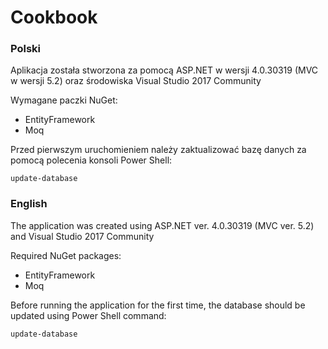 # Cookbook
### Polski

Aplikacja została stworzona za pomocą ASP.NET w wersji 4.0.30319 (MVC w wersji 5.2) oraz środowiska Visual Studio 2017 Community

Wymagane paczki NuGet:
- EntityFramework
- Moq

Przed pierwszym uruchomieniem należy zaktualizować bazę danych za pomocą polecenia konsoli Power Shell:
```
update-database
```

### English

The application was created using ASP.NET ver. 4.0.30319 (MVC ver. 5.2) and Visual Studio 2017 Community

Required NuGet packages:
- EntityFramework
- Moq

Before running the application for the first time, the database should be updated using Power Shell command:
```
update-database
```
